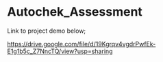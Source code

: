 # Autochek_Assessment

Link to project demo below;

https://drive.google.com/file/d/19Kgrqv4vgdrPwfEk-E1g1b5c_Z7NncTQ/view?usp=sharing
